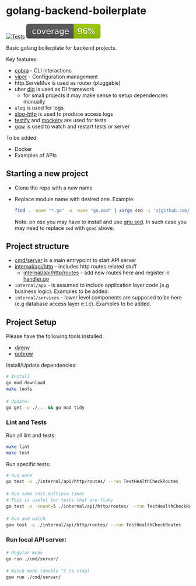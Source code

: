 # golang-backend-boilerplate

[![Tests](https://github.com/gemyago/golang-backend-boilerplate/actions/workflows/run-tests.yml/badge.svg)](https://github.com/gemyago/golang-backend-boilerplate/actions/workflows/run-tests.yml)
[![Coverage](https://raw.githubusercontent.com/gemyago/golang-backend-boilerplate/test-artifacts/coverage/golang-coverage.svg)](https://htmlpreview.github.io/?https://raw.githubusercontent.com/gemyago/golang-backend-boilerplate/test-artifacts/coverage/golang-coverage.html)

Basic golang boilerplate for backend projects.

Key features:
* [cobra](github.com/spf13/cobra) - CLI interactions
* [viper](github.com/spf13/viper) - Configuration management
* http.ServeMux is used as router (pluggable)
* uber [dig](go.uber.org/dig) is used as DI framework
  * for small projects it may make sense to setup dependencies manually
* `slog` is used for logs
* [slog-http](github.com/samber/slog-http) is used to produce access logs
* [testify](github.com/stretchr/testify) and [mockery](github.com/vektra/mockery) are used for tests
* [gow](github.com/mitranim/gow) is used to watch and restart tests or server

To be added:
* Docker
* Examples of APIs

## Starting a new project

* Clone the repo with a new name

* Replace module name with desired one. Example:

  ```bash
  find . -name "*.go" -o -name "go.mod" | xargs sed -i 's|github.com/gemyago/golang-backend-boilerplate|<YOUR-MODULE-PATH>|g';
  ```
  Note: on osx you may have to install and use [gnu sed](https://formulae.brew.sh/formula/gnu-sed). In such case you may need to replace `sed` with `gsed` above.

## Project structure

* [cmd/server](./cmd/server) is a main entrypoint to start API server
* [internal/api/http](./internal/api/http) - includes http routes related stuff
  * [internal/api/http/routes](./internal/api/http/routes) - add new routes here and register in [handler.go](./internal/api/http/server/handler.go)
* `internal/app` - is assumed to include application layer code (e.g business logic). Examples to be added.
* `internal/services` - lower level components are supposed to be here (e.g database access layer e.t.c). Examples to be added.

## Project Setup

Please have the following tools installed: 
* [direnv](https://github.com/direnv/direnv) 
* [gobrew](https://github.com/kevincobain2000/gobrew#install-or-update)

Install/Update dependencies: 
```sh
# Install
go mod download
make tools

# Update:
go get -u ./... && go mod tidy
```

### Lint and Tests

Run all lint and tests:
```bash
make lint
make test
```

Run specific tests:
```bash
# Run once
go test -v ./internal/api/http/routes/ --run TestHealthCheckRoutes

# Run same test multiple times
# This is useful for tests that are flaky
go test -v -count=5 ./internal/api/http/routes/ --run TestHealthCheckRoutes

# Run and watch
gow test -v ./internal/api/http/routes/ --run TestHealthCheckRoutes
```
### Run local API server:

```bash
# Regular mode
go run ./cmd/server/

# Watch mode (double ^C to stop)
gow run ./cmd/server/
```